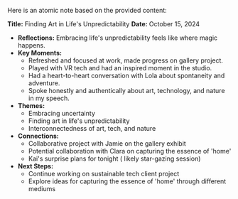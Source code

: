 Here is an atomic note based on the provided content:

**Title:** Finding Art in Life's Unpredictability
**Date:** October 15, 2024

* **Reflections:** Embracing life's unpredictability feels like where magic happens.
* **Key Moments:**
	+ Refreshed and focused at work, made progress on gallery project.
	+ Played with VR tech and had an inspired moment in the studio.
	+ Had a heart-to-heart conversation with Lola about spontaneity and adventure.
	+ Spoke honestly and authentically about art, technology, and nature in my speech.
* **Themes:**
	+ Embracing uncertainty
	+ Finding art in life's unpredictability
	+ Interconnectedness of art, tech, and nature
* **Connections:**
	+ Collaborative project with Jamie on the gallery exhibit
	+ Potential collaboration with Clara on capturing the essence of 'home'
	+ Kai's surprise plans for tonight ( likely star-gazing session)
* **Next Steps:**
	+ Continue working on sustainable tech client project
	+ Explore ideas for capturing the essence of 'home' through different mediums